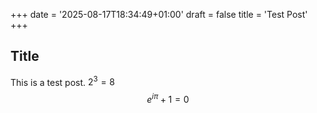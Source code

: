 +++
date = '2025-08-17T18:34:49+01:00'
draft = false
title = 'Test Post'
+++

## Title

This is a test post. $2^3 = 8$ $$e^{i \pi} + 1 = 0$$
